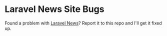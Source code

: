 # Laravel News Site Bugs

Found a problem with [Laravel News](https://laravel-news.com)? Report it to this repo and I'll get it fixed up. 

